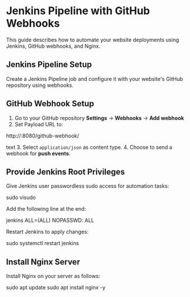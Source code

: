 # Jenkins Pipeline with GitHub Webhooks

This guide describes how to automate your website deployments using Jenkins, GitHub webhooks, and Nginx.

## Jenkins Pipeline Setup

Create a Jenkins Pipeline job and configure it with your website's GitHub repository using webhooks.

## GitHub Webhook Setup

1. Go to your GitHub repository **Settings** → **Webhooks** → **Add webhook**
2. Set Payload URL to:

http://<your-jenkins-server>:8080/github-webhook/

text
3. Select `application/json` as content type.
4. Choose to send a webhook for **push events**.

## Provide Jenkins Root Privileges

Give Jenkins user passwordless sudo access for automation tasks:

sudo visudo

Add the following line at the end:

jenkins ALL=(ALL) NOPASSWD: ALL

Restart Jenkins to apply changes:

sudo systemctl restart jenkins
## Install Nginx Server

Install Nginx on your server as follows:

sudo apt update
sudo apt install nginx -y
